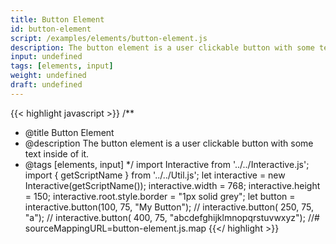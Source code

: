 ```yaml
---
title: Button Element
id: button-element
script: /examples/elements/button-element.js
description: The button element is a user clickable button with some text inside of it.
input: undefined
tags: [elements, input]
weight: undefined
draft: undefined
---
```


{{< highlight javascript >}}
/**
* @title Button Element
* @description The button element is a user clickable button with some text inside of it.
* @tags [elements, input]
*/
import Interactive from '../../Interactive.js';
import { getScriptName } from '../../Util.js';
let interactive = new Interactive(getScriptName());
interactive.width = 768;
interactive.height = 150;
interactive.root.style.border = "1px solid grey";
let button = interactive.button(100, 75, "My Button");
// interactive.button( 250, 75, "a");
// interactive.button( 400, 75, "abcdefghijklmnopqrstuvwxyz");
//# sourceMappingURL=button-element.js.map
{{</ highlight >}}

